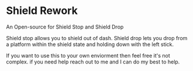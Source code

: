# Shield Rework

An Open-source for Shield Stop and Shield Drop

Shield stop allows you to shield out of dash.
Shield drop lets you drop from a platform within the shield state and holding down with the left stick.

If you want to use this to your own enviorment then feel free it's not complex. if you need help reach out to me and I can do my best to help.
